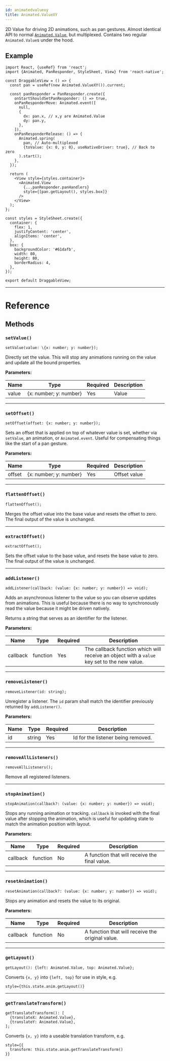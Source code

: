 ```yaml
---
id: animatedvaluexy
title: Animated.ValueXY
---
```


2D Value for driving 2D animations, such as pan gestures. Almost identical API to normal [`Animated.Value`](animatedvalue), but multiplexed. Contains two regular `Animated.Value`s under the hood.

## Example

```SnackPlayer name=Animated.ValueXY
import React, {useRef} from 'react';
import {Animated, PanResponder, StyleSheet, View} from 'react-native';

const DraggableView = () => {
  const pan = useRef(new Animated.ValueXY()).current;

  const panResponder = PanResponder.create({
    onStartShouldSetPanResponder: () => true,
    onPanResponderMove: Animated.event([
      null,
      {
        dx: pan.x, // x,y are Animated.Value
        dy: pan.y,
      },
    ]),
    onPanResponderRelease: () => {
      Animated.spring(
        pan, // Auto-multiplexed
        {toValue: {x: 0, y: 0}, useNativeDriver: true}, // Back to zero
      ).start();
    },
  });

  return (
    <View style={styles.container}>
      <Animated.View
        {...panResponder.panHandlers}
        style={[pan.getLayout(), styles.box]}
      />
    </View>
  );
};

const styles = StyleSheet.create({
  container: {
    flex: 1,
    justifyContent: 'center',
    alignItems: 'center',
  },
  box: {
    backgroundColor: '#61dafb',
    width: 80,
    height: 80,
    borderRadius: 4,
  },
});

export default DraggableView;
```

---

# Reference

## Methods

### `setValue()`

```tsx
setValue(value: \{x: number; y: number});
```

Directly set the value. This will stop any animations running on the value and update all the bound properties.

**Parameters:**

| Name  | Type                    | Required | Description |
| ----- | ----------------------- | -------- | ----------- |
| value | \{x: number; y: number} | Yes      | Value       |

---

### `setOffset()`

```tsx
setOffset(offset: {x: number; y: number});
```

Sets an offset that is applied on top of whatever value is set, whether via `setValue`, an animation, or `Animated.event`. Useful for compensating things like the start of a pan gesture.

**Parameters:**

| Name   | Type                    | Required | Description  |
| ------ | ----------------------- | -------- | ------------ |
| offset | \{x: number; y: number} | Yes      | Offset value |

---

### `flattenOffset()`

```tsx
flattenOffset();
```

Merges the offset value into the base value and resets the offset to zero. The final output of the value is unchanged.

---

### `extractOffset()`

```tsx
extractOffset();
```

Sets the offset value to the base value, and resets the base value to zero. The final output of the value is unchanged.

---

### `addListener()`

```tsx
addListener(callback: (value: {x: number; y: number}) => void);
```

Adds an asynchronous listener to the value so you can observe updates from animations. This is useful because there is no way to synchronously read the value because it might be driven natively.

Returns a string that serves as an identifier for the listener.

**Parameters:**

| Name     | Type     | Required | Description                                                                                 |
| -------- | -------- | -------- | ------------------------------------------------------------------------------------------- |
| callback | function | Yes      | The callback function which will receive an object with a `value` key set to the new value. |

---

### `removeListener()`

```tsx
removeListener(id: string);
```

Unregister a listener. The `id` param shall match the identifier previously returned by `addListener()`.

**Parameters:**

| Name | Type   | Required | Description                        |
| ---- | ------ | -------- | ---------------------------------- |
| id   | string | Yes      | Id for the listener being removed. |

---

### `removeAllListeners()`

```tsx
removeAllListeners();
```

Remove all registered listeners.

---

### `stopAnimation()`

```tsx
stopAnimation(callback?: (value: {x: number; y: number}) => void);
```

Stops any running animation or tracking. `callback` is invoked with the final value after stopping the animation, which is useful for updating state to match the animation position with layout.

**Parameters:**

| Name     | Type     | Required | Description                                   |
| -------- | -------- | -------- | --------------------------------------------- |
| callback | function | No       | A function that will receive the final value. |

---

### `resetAnimation()`

```tsx
resetAnimation(callback?: (value: {x: number; y: number}) => void);
```

Stops any animation and resets the value to its original.

**Parameters:**

| Name     | Type     | Required | Description                                      |
| -------- | -------- | -------- | ------------------------------------------------ |
| callback | function | No       | A function that will receive the original value. |

---

### `getLayout()`

```tsx
getLayout(): {left: Animated.Value, top: Animated.Value};
```

Converts `{x, y}` into `{left, top}` for use in style, e.g.

```tsx
style={this.state.anim.getLayout()}
```

---

### `getTranslateTransform()`

```tsx
getTranslateTransform(): [
  {translateX: Animated.Value},
  {translateY: Animated.Value},
];
```

Converts `{x, y}` into a useable translation transform, e.g.

```tsx
style={{
  transform: this.state.anim.getTranslateTransform()
}}
```

